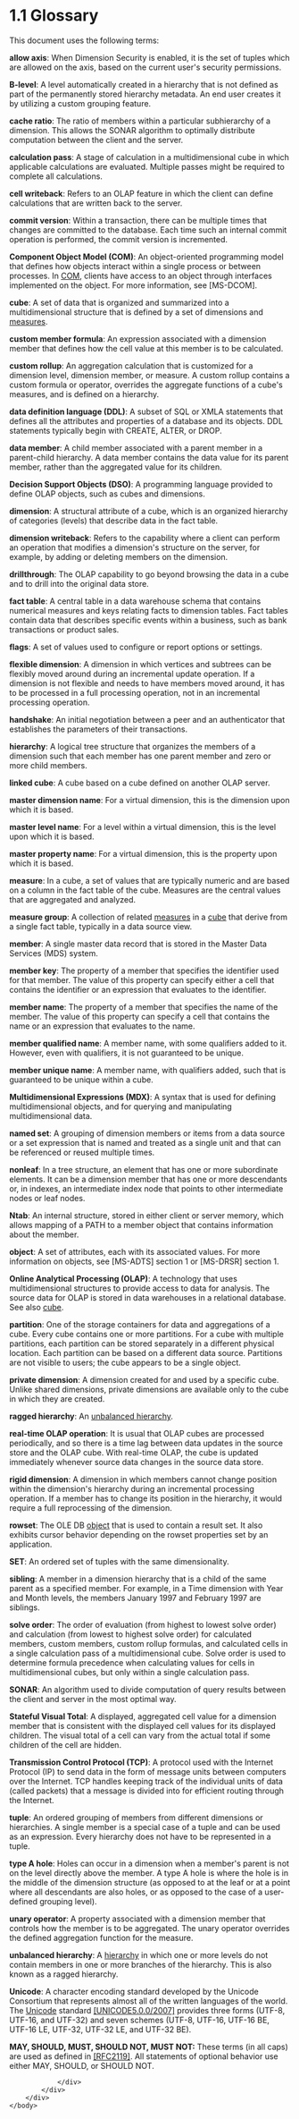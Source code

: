 <html dir="LTR" xmlns:mshelp="http://msdn.microsoft.com/mshelp" xmlns:ddue="http://ddue.schemas.microsoft.com/authoring/2003/5" xmlns:xlink="http://www.w3.org/1999/xlink" xmlns:tool="http://www.microsoft.com/tooltip">
    <head>
        <meta http-equiv="Content-Type" content="text/html; CHARSET=utf-8"></meta>
        <meta name="save" content="history"></meta>
        <title>1.1 Glossary</title>
        <xml>
            <mshelp:toctitle title="1.1 Glossary"></mshelp:toctitle>
            <mshelp:rltitle title="[MS-SSAS8]: Glossary"></mshelp:rltitle>
            <mshelp:keyword index="A" term="c527450b-f5bd-424b-8c98-ba6365288f35"></mshelp:keyword>
            <mshelp:attr name="DCSext.ContentType" value="open specification"></mshelp:attr>
            <mshelp:attr name="AssetID" value="c527450b-f5bd-424b-8c98-ba6365288f35"></mshelp:attr>
            <mshelp:attr name="TopicType" value="kbRef"></mshelp:attr>
            <mshelp:attr name="DCSext.Title" value="[MS-SSAS8]: Glossary" />
        </xml>
    </head>
    <body>
        <div id="header">
            <h1 class="heading">1.1 Glossary</h1>
        </div>
        <div id="mainSection">
            <div id="mainBody">
                <div id="allHistory" class="saveHistory"></div>
                <div id="sectionSection0" class="section" name="collapseableSection">
                    

<p>This document uses the following terms:</p>

<p><a id="gt_f58b0e20-84e0-40cb-b02a-6ede62236180" /><b>allow axis</b>: When
Dimension Security is enabled, it is the set of tuples which are allowed on the
axis, based on the current user's security permissions.</a></p>

<p><a id="gt_9aaac936-0d2a-4d19-820f-b2619ae16a22" /><b>B-level</b>: A level
automatically created in a hierarchy that is not defined as part of the
permanently stored hierarchy metadata. An end user creates it by utilizing a
custom grouping feature.</a></p>

<p><a id="gt_ac2526be-9830-4438-b75d-4c037b41e2b8" /><b>cache ratio</b>: The ratio of
members within a particular subhierarchy of a dimension. This allows the SONAR
algorithm to optimally distribute computation between the client and the server.</a></p>

<p><a id="gt_a611caab-b948-463e-ac07-e9a2f30222a9" /><b>calculation pass</b>: A stage
of calculation in a multidimensional cube in which applicable calculations are
evaluated. Multiple passes might be required to complete all calculations.</a></p>

<p><a id="gt_ef404af7-4515-4345-83c4-2498ee2b0e77" /><b>cell writeback</b>: Refers to
an OLAP feature in which the client can define calculations that are written
back to the server.</a></p>

<p><a id="gt_ae85ba75-ca24-4b96-8af9-a7856d151137" /><b>commit version</b>: Within a
transaction, there can be multiple times that changes are committed to the
database. Each time such an internal commit operation is performed, the commit
version is incremented.</a></p>

<p><a id="gt_ef2ebebc-1760-407a-9ace-af48f9050e02" /><b>Component Object Model (COM)</b>:
An object-oriented programming model that defines how objects interact within a
single process or between processes. In </a><a href="c527450b-f5bd-424b-8c98-ba6365288f35.md#gt_ef2ebebc-1760-407a-9ace-af48f9050e02">COM</a>, clients have access to
an object through interfaces implemented on the object. For more information,
see <mshelp:link keywords="4a893f3d-bd29-48cd-9f43-d9777a4415b0" tabindex="0">[MS-DCOM]</mshelp:link>.</p>

<p><a id="gt_a0c8d97b-322c-4117-8525-37e5f26751e7" /><b>cube</b>: A set of data that
is organized and summarized into a multidimensional structure that is defined
by a set of dimensions and </a><a href="c527450b-f5bd-424b-8c98-ba6365288f35.md#gt_70548cb6-ef0e-4f2a-8e34-7293a9df8998">measures</a>.</p>

<p><a id="gt_f33d1911-0ba4-471d-8190-c6bada87da9c" /><b>custom member formula</b>: An
expression associated with a dimension member that defines how the cell value
at this member is to be calculated.</a></p>

<p><a id="gt_2748adff-afd3-4c5d-8095-ec69348c0a89" /><b>custom rollup</b>: An
aggregation calculation that is customized for a dimension level, dimension
member, or measure. A custom rollup contains a custom formula or operator,
overrides the aggregate functions of a cube's measures, and is defined on a
hierarchy.</a></p>

<p><a id="gt_e015fbff-3760-4e33-8898-dc55fbf815d5" /><b>data definition language
(DDL)</b>: A subset of SQL or XMLA statements that defines all the attributes
and properties of a database and its objects. DDL statements typically begin with
CREATE, ALTER, or DROP.</a></p>

<p><a id="gt_e9e24b74-ed89-4f97-9376-4f3e1484135f" /><b>data member</b>: A child
member associated with a parent member in a parent-child hierarchy. A data
member contains the data value for its parent member, rather than the
aggregated value for its children.</a></p>

<p><a id="gt_a72ba3de-fd1d-4454-aff5-ca6dca21629e" /><b>Decision Support Objects (DSO)</b>:
A programming language provided to define OLAP objects, such as cubes and
dimensions.</a></p>

<p><a id="gt_70d18eb1-eb3c-48f8-b0cd-7140f206406c" /><b>dimension</b>: A structural
attribute of a cube, which is an organized hierarchy of categories (levels)
that describe data in the fact table.</a></p>

<p><a id="gt_f5934dea-d3b1-4dae-b9d1-430bb530e696" /><b>dimension writeback</b>:
Refers to the capability where a client can perform an operation that modifies
a dimension's structure on the server, for example, by adding or deleting
members on the dimension.</a></p>

<p><a id="gt_e5a4d8db-0d30-4977-9cab-fb66457f0ff7" /><b>drillthrough</b>: The OLAP
capability to go beyond browsing the data in a cube and to drill into the
original data store.</a></p>

<p><a id="gt_4ef21787-2d3e-44eb-a1f8-48811e2f358a" /><b>fact table</b>: A central
table in a data warehouse schema that contains numerical measures and keys
relating facts to dimension tables. Fact tables contain data that describes
specific events within a business, such as bank transactions or product sales.</a></p>

<p><a id="gt_425bcab9-7911-4eae-b414-624b7a51eb5f" /><b>flags</b>: A set of values
used to configure or report options or settings.</a></p>

<p><a id="gt_c275fc5c-0b44-4612-a01a-2c2a4b44f1fb" /><b>flexible dimension</b>: A
dimension in which vertices and subtrees can be flexibly moved around during an
incremental update operation. If a dimension is not flexible and needs to have
members moved around, it has to be processed in a full processing operation,
not in an incremental processing operation.</a></p>

<p><a id="gt_0ba3808e-5ec8-480d-9c56-a08d78c4cf6a" /><b>handshake</b>: An initial
negotiation between a peer and an authenticator that establishes the parameters
of their transactions.</a></p>

<p><a id="gt_a07fc05d-cdb0-442c-984a-dd3589b9f682" /><b>hierarchy</b>: A logical tree
structure that organizes the members of a dimension such that each member has
one parent member and zero or more child members.</a></p>

<p><a id="gt_9ef53b2e-49de-418c-a82d-b54fac1a2100" /><b>linked cube</b>: A cube based
on a cube defined on another OLAP server.</a></p>

<p><a id="gt_f5bda16a-a3ef-4980-a48a-0719af765206" /><b>master dimension name</b>:
For a virtual dimension, this is the dimension upon which it is based.</a></p>

<p><a id="gt_a850dba0-62d6-484e-a688-a462317f5ce4" /><b>master level name</b>: For a
level within a virtual dimension, this is the level upon which it is based.</a></p>

<p><a id="gt_fa35c457-01fb-4d0d-8db0-7dfd450e63e3" /><b>master property name</b>: For
a virtual dimension, this is the property upon which it is based.</a></p>

<p><a id="gt_70548cb6-ef0e-4f2a-8e34-7293a9df8998" /><b>measure</b>: In a cube, a set
of values that are typically numeric and are based on a column in the fact
table of the cube. Measures are the central values that are aggregated and
analyzed.</a></p>

<p><a id="gt_1f51f60a-8a0f-4b0d-9e7e-80cbd596e164" /><b>measure group</b>: A
collection of related </a><a href="c527450b-f5bd-424b-8c98-ba6365288f35.md#gt_70548cb6-ef0e-4f2a-8e34-7293a9df8998">measures</a>
in a <a href="c527450b-f5bd-424b-8c98-ba6365288f35.md#gt_a0c8d97b-322c-4117-8525-37e5f26751e7">cube</a> that derive
from a single fact table, typically in a data source view.</p>

<p><a id="gt_5d78ca78-a9b1-4791-8126-bf9494304b11" /><b>member</b>: A single master
data record that is stored in the Master Data Services (MDS) system.</a></p>

<p><a id="gt_a9c03a25-4a49-4e4f-9f9f-0fbc83c8aae1" /><b>member key</b>: The property
of a member that specifies the identifier used for that member. The value of
this property can specify either a cell that contains the identifier or an
expression that evaluates to the identifier.</a></p>

<p><a id="gt_2e6f08de-deca-4a42-8068-21f8cb9e5526" /><b>member name</b>: The property
of a member that specifies the name of the member. The value of this property
can specify a cell that contains the name or an expression that evaluates to
the name.</a></p>

<p><a id="gt_99b5821f-13b1-4985-a53f-96d0c8621631" /><b>member qualified name</b>: A
member name, with some qualifiers added to it. However, even with qualifiers,
it is not guaranteed to be unique.</a></p>

<p><a id="gt_6998b311-e762-4cc9-bc10-92a337a81073" /><b>member unique name</b>: A
member name, with qualifiers added, such that is guaranteed to be unique within
a cube.</a></p>

<p><a id="gt_9b631ff5-dc89-45f0-a1c2-db6981e4804f" /><b>Multidimensional Expressions
(MDX)</b>: A syntax that is used for defining multidimensional objects, and for
querying and manipulating multidimensional data.</a></p>

<p><a id="gt_c6848816-8c3e-4ecc-a71f-7cff120390f4" /><b>named set</b>: A grouping of
dimension members or items from a data source or a set expression that is named
and treated as a single unit and that can be referenced or reused multiple
times.</a></p>

<p><a id="gt_66d7e98a-2ef9-46e5-abbc-e96c2f8e3e44" /><b>nonleaf</b>: In a tree
structure, an element that has one or more subordinate elements. It can be a
dimension member that has one or more descendants or, in indexes, an
intermediate index node that points to other intermediate nodes or leaf nodes.</a></p>

<p><a id="gt_ec5810d0-9a3c-45e7-9f82-771b4bacef27" /><b>Ntab</b>: An internal
structure, stored in either client or server memory, which allows mapping of a
PATH to a member object that contains information about the member.</a></p>

<p><a id="gt_8bb43a65-7a8c-4585-a7ed-23044772f8ca" /><b>object</b>: A set of
attributes, each with its associated values. For more information on objects,
see </a><mshelp:link keywords="d2435927-0999-4c62-8c6d-13ba31a52e1a" tabindex="0">[MS-ADTS]</mshelp:link>
section 1 or <mshelp:link keywords="f977faaa-673e-4f66-b9bf-48c640241d47" tabindex="0">[MS-DRSR]</mshelp:link>
section 1.</p>

<p><a id="gt_055c223a-52f1-4d41-b95b-d7c60eaa388f" /><b>Online Analytical Processing
(OLAP)</b>: A technology that uses multidimensional structures to provide
access to data for analysis. The source data for OLAP is stored in data
warehouses in a relational database. See also </a><a href="c527450b-f5bd-424b-8c98-ba6365288f35.md#gt_a0c8d97b-322c-4117-8525-37e5f26751e7">cube</a>.</p>

<p><a id="gt_2f24f458-7d39-47a2-93f7-de433ea85c75" /><b>partition</b>: One of the
storage containers for data and aggregations of a cube. Every cube contains one
or more partitions. For a cube with multiple partitions, each partition can be
stored separately in a different physical location. Each partition can be based
on a different data source. Partitions are not visible to users; the cube
appears to be a single object.</a></p>

<p><a id="gt_fa531c99-b0de-4acb-ac5e-79781e78bf18" /><b>private dimension</b>: A
dimension created for and used by a specific cube. Unlike shared dimensions,
private dimensions are available only to the cube in which they are created.</a></p>

<p><a id="gt_b2dca7ab-19f5-434c-9620-db106643b49c" /><b>ragged hierarchy</b>: An </a><a href="c527450b-f5bd-424b-8c98-ba6365288f35.md#gt_2448b817-7714-4fa7-ab61-2aa0b9efa537">unbalanced hierarchy</a>.</p>

<p><a id="gt_34a1b278-4abb-4d86-a19b-e4bf8025f44b" /><b>real-time OLAP operation</b>:
It is usual that OLAP cubes are processed periodically, and so there is a time
lag between data updates in the source store and the OLAP cube. With real-time
OLAP, the cube is updated immediately whenever source data changes in the
source data store.</a></p>

<p><a id="gt_62a39454-b720-465f-bc26-55634ec34783" /><b>rigid dimension</b>: A
dimension in which members cannot change position within the dimension's
hierarchy during an incremental processing operation. If a member has to change
its position in the hierarchy, it would require a full reprocessing of the
dimension.</a></p>

<p><a id="gt_43e5a26f-e51f-4f1e-9818-e70bcb25de35" /><b>rowset</b>: The OLE DB </a><a href="c527450b-f5bd-424b-8c98-ba6365288f35.md#gt_8bb43a65-7a8c-4585-a7ed-23044772f8ca">object</a> that is used to
contain a result set. It also exhibits cursor behavior depending on the rowset
properties set by an application.</p>

<p><a id="gt_8946498b-e491-4381-8af1-31d528c08d91" /><b>SET</b>: An ordered set of
tuples with the same dimensionality.</a></p>

<p><a id="gt_a24b6e83-f68f-4dbd-b0ac-9b00a13ee145" /><b>sibling</b>: A member in a
dimension hierarchy that is a child of the same parent as a specified member.
For example, in a Time dimension with Year and Month levels, the members
January 1997 and February 1997 are siblings.</a></p>

<p><a id="gt_7faee801-7705-424a-8e64-1cd18ab0dfab" /><b>solve order</b>: The order of
evaluation (from highest to lowest solve order) and calculation (from lowest to
highest solve order) for calculated members, custom members, custom rollup
formulas, and calculated cells in a single calculation pass of a
multidimensional cube. Solve order is used to determine formula precedence when
calculating values for cells in multidimensional cubes, but only within a
single calculation pass.</a></p>

<p><a id="gt_4aee94b3-5ccf-4da0-a9e6-91d599146175" /><b>SONAR</b>: An algorithm used
to divide computation of query results between the client and server in the
most optimal way.</a></p>

<p><a id="gt_cc51637f-ec44-4997-95c1-df635b84f5b2" /><b>Stateful Visual Total</b>: A
displayed, aggregated cell value for a dimension member that is consistent with
the displayed cell values for its displayed children. The visual total of a
cell can vary from the actual total if some children of the cell are hidden.</a></p>

<p><a id="gt_b08d36f6-b5c6-4ce4-8d2d-6f2ab75ea4cb" /><b>Transmission Control Protocol
(TCP)</b>: A protocol used with the Internet Protocol (IP) to send data in the
form of message units between computers over the Internet. TCP handles keeping
track of the individual units of data (called packets) that a message is
divided into for efficient routing through the Internet.</a></p>

<p><a id="gt_e64f7e8a-c55b-47dc-9c6e-2afe5f13d448" /><b>tuple</b>: An ordered
grouping of members from different dimensions or hierarchies. A single member
is a special case of a tuple and can be used as an expression. Every hierarchy
does not have to be represented in a tuple.</a></p>

<p><a id="gt_6189b4fb-d56c-4e5a-87e9-a9c1047043cf" /><b>type A hole</b>: Holes can
occur in a dimension when a member's parent is not on the level directly above
the member. A type A hole is where the hole is in the middle of the dimension
structure (as opposed to at the leaf or at a point where all descendants are
also holes, or as opposed to the case of a user-defined grouping level).</a></p>

<p><a id="gt_d34b36a1-43f6-472c-8c96-fc9fe483f1b4" /><b>unary operator</b>: A
property associated with a dimension member that controls how the member is to
be aggregated. The unary operator overrides the defined aggregation function
for the measure.</a></p>

<p><a id="gt_2448b817-7714-4fa7-ab61-2aa0b9efa537" /><b>unbalanced hierarchy</b>: A </a><a href="c527450b-f5bd-424b-8c98-ba6365288f35.md#gt_a07fc05d-cdb0-442c-984a-dd3589b9f682">hierarchy</a> in which one or
more levels do not contain members in one or more branches of the hierarchy.
This is also known as a ragged hierarchy.</p>

<p><a id="gt_c305d0ab-8b94-461a-bd76-13b40cb8c4d8" /><b>Unicode</b>: A character
encoding standard developed by the Unicode Consortium that represents almost
all of the written languages of the world. The </a><a href="c527450b-f5bd-424b-8c98-ba6365288f35.md#gt_c305d0ab-8b94-461a-bd76-13b40cb8c4d8">Unicode</a> standard <a href="https://go.microsoft.com/fwlink/?LinkId=154659">[UNICODE5.0.0/2007]</a>
provides three forms (UTF-8, UTF-16, and UTF-32) and seven schemes (UTF-8,
UTF-16, UTF-16 BE, UTF-16 LE, UTF-32, UTF-32 LE, and UTF-32 BE).</p>

<p><b>MAY,
SHOULD, MUST, SHOULD NOT, MUST NOT:</b> These terms (in all caps) are used as
defined in <a href="https://go.microsoft.com/fwlink/?LinkId=90317">[RFC2119]</a>.
All statements of optional behavior use either MAY, SHOULD, or SHOULD NOT.</p>


                </div>
            </div>
        </div>
    </body>
</html>